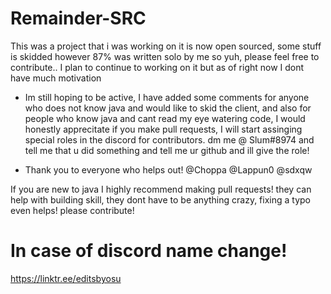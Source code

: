 # Remainder-SRC
This was a project that i was working on it is now open sourced, some stuff is skidded however 87% was written solo by me so yuh, please feel free to contribute.. I plan to continue to working on it but as of right now I dont have much motivation

* Im still hoping to be active, I have added some comments for anyone who does not know java and would like to skid the client, and also for people who know java and cant read my eye watering code, I would honestly apprecitate if you make pull requests, I will start assinging special roles in the discord for contributors. dm me @ Slum#8974 and tell me that u did something and tell me ur github and ill give the role!

* Thank you to everyone who helps out! @Choppa @Lappun0 @sdxqw

If you are new to java I highly recommend making pull requests! they can help with building skill, they dont have to be anything crazy, fixing a typo even helps! please contribute!

# In case of discord name change!
https://linktr.ee/editsbyosu
